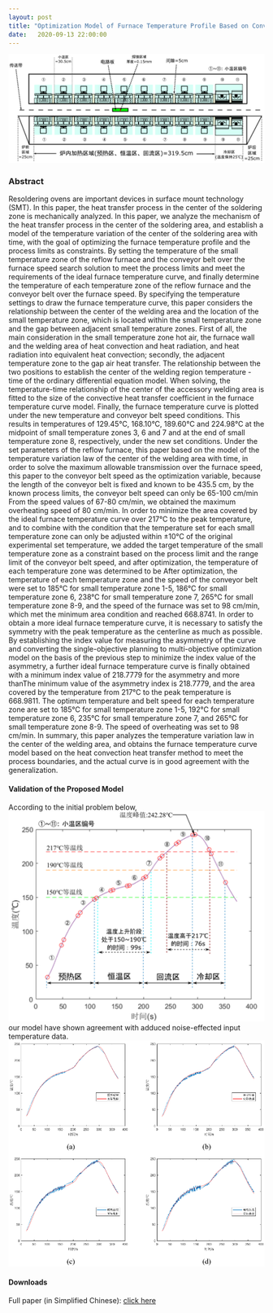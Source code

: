 ```yaml
---
layout: post
title: "Optimization Model of Furnace Temperature Profile Based on Convective Heat Transfer"
date:   2020-09-13 22:00:00
---
```



![](/assets/images/CUMCM_2020_schematic.png)
### Abstract
Resoldering ovens are important devices in surface mount technology (SMT). In this paper, the heat transfer process in the center of the soldering zone is mechanically analyzed.
In this paper, we analyze the mechanism of the heat transfer process in the center of the soldering area, and establish a model of the temperature variation of the center of the soldering area with time, with the goal of optimizing the furnace temperature profile and the process limits as constraints. By setting the temperature of the small temperature zone of the reflow furnace and the conveyor belt over the furnace speed search solution to meet the process limits and meet the requirements of the ideal furnace temperature curve, and finally determine the temperature of each temperature zone of the reflow furnace and the conveyor belt over the furnace speed.
By specifying the temperature settings to draw the furnace temperature curve, this paper considers the relationship between the center of the welding area and the location of the small temperature zone, which is located within the small temperature zone and the gap between adjacent small temperature zones. First of all, the main consideration in the small temperature zone hot air, the furnace wall and the welding area of heat convection and heat radiation, and heat radiation into equivalent heat convection; secondly, the adjacent temperature zone to the gap air heat transfer. The relationship between the two positions to establish the center of the welding region temperature - time of the ordinary differential equation model. When solving, the temperature-time relationship of the center of the accessory welding area is fitted to the size of the convective heat transfer coefficient in the furnace temperature curve model. Finally, the furnace temperature curve is plotted under the new temperature and conveyor belt speed conditions. This results in temperatures of 129.45°C, 168.10°C, 189.60°C and 224.98°C at the midpoint of small temperature zones 3, 6 and 7 and at the end of small temperature zone 8, respectively, under the new set conditions.
Under the set parameters of the reflow furnace, this paper based on the model of the temperature variation law of the center of the welding area with time, in order to solve the maximum allowable transmission over the furnace speed, this paper to the conveyor belt speed as the optimization variable, because the length of the conveyor belt is fixed and known to be 435.5 cm, by the known process limits, the conveyor belt speed can only be 65-100 cm/min From the speed values of 67-80 cm/min, we obtained the maximum overheating speed of 80 cm/min.
In order to minimize the area covered by the ideal furnace temperature curve over 217°C to the peak temperature, and to combine with the condition that the temperature set for each small temperature zone can only be adjusted within ±10°C of the original experimental set temperature, we added the target temperature of the small temperature zone as a constraint based on the process limit and the range limit of the conveyor belt speed, and after optimization, the temperature of each temperature zone was determined to be After optimization, the temperature of each temperature zone and the speed of the conveyor belt were set to 185°C for small temperature zone 1-5, 186°C for small temperature zone 6, 238°C for small temperature zone 7, 265°C for small temperature zone 8-9, and the speed of the furnace was set to 98 cm/min, which met the minimum area condition and reached 668.8741.
In order to obtain a more ideal furnace temperature curve, it is necessary to satisfy the symmetry with the peak temperature as the centerline as much as possible. By establishing the index value for measuring the asymmetry of the curve and converting the single-objective planning to multi-objective optimization model on the basis of the previous step to minimize the index value of the asymmetry, a further ideal furnace temperature curve is finally obtained with a minimum index value of 218.7779 for the asymmetry and more thanThe minimum value of the asymmetry index is 218.7779, and the area covered by the temperature from 217°C to the peak temperature is 668.9811. The optimum temperature and belt speed for each temperature zone are set to 185°C for small temperature zone 1-5, 192°C for small temperature zone 6, 235°C for small temperature zone 7, and 265°C for small temperature zone 8-9.  The speed of overheating was set to 98 cm/min.
In summary, this paper analyzes the temperature variation law in the center of the welding area, and obtains the furnace temperature curve model based on the heat convection heat transfer method to meet the process boundaries, and the actual curve is in good agreement with the generalization.
#### Validation of the Proposed Model
According to the initial problem below, 
![](/assets/images/CUMCM_2020_validation_1.png)
our model have shown agreement with adduced noise-effected input temperature data.
![](/assets/images/CUMCM_2020_validation_2.png)
#### Downloads

Full paper (in Simplified Chinese): [click here](https://ChengJin-git.github.io/files/report/CUMCM_2020_Report.pdf)



